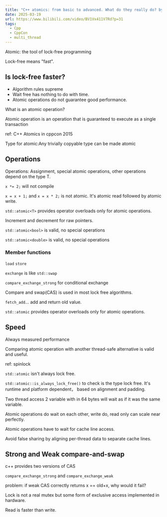 ```yaml
---
title: "C++ atomics: from basic to advanced. What do they really do? by Fedor Pikus"
date: 2025-03-19
url: https://www.bilibili.com/video/BV1Vx411V7Rd?p=31
tags:
  - Cpp
  - CppCon
  - multi_thread
---
```


Atomic: the tool of lock-free programming

Lock-free means "fast".

## Is lock-free faster?

- Algorithm rules supreme
- Wait free has nothing to do with time.
- Atomic operations do not guarantee good performance.

What is an atomic operation?

Atomic operation is an operation that is guaranteed to execute as a single transaction

ref: C++ Atomics in cppcon 2015

Type for atomic:Any trivially copyable type can be made atomic

## Operations

Operations: Assignment, special atomic operations, other operations depend on the type T.

`x *= 2;` will not compile

`x = x + 1;` and `x = x * 2;` is not atomic. It's atomic read followed by atomic write.

`std::atomic<T>` provides operator overloads only for atomic operations.

Increment and decrement for raw pointers.

`std::atomic<bool>` is valid, no special operations

`std::atomic<double>` is valid, no special operations

### Member functions

`load` `store`

`exchange` is like `std::swap`

`compare_exchange_strong` for conditional exchange

Compare and swap(CAS) is used in most lock free algorithms.

`fetch_add`... add and return old value.

`std::atomic` provides operator overloads only for atomic operations.

## Speed

Always measured performance

Comparing atomic operation with another thread-safe alternative is valid and useful.

ref: spinlock

`std::atomic` isn't always lock free.

`std::atomic::is_always_lock_free()` to check is the type lock free. It's runtime and platform dependent， based on alignment and padding.

Two thread access 2 variable with in 64 bytes will wait as if it was the same variable.

Atomic operations do wait on each other, write do, read only can scale near perfectly.

Atomic operations have to wait for cache line access.

Avoid false sharing by aligning per-thread data to separate cache lines.

## Strong and Weak compare-and-swap

c++ provides two versions of CAS

`compare_exchange_strong` and `compare_exchange_weak`

problem: if weak CAS correctly returns x == old+x, why would it fail?

Lock is not a real mutex but some form of exclusive access implemented in hardware.

Read is faster than write.
